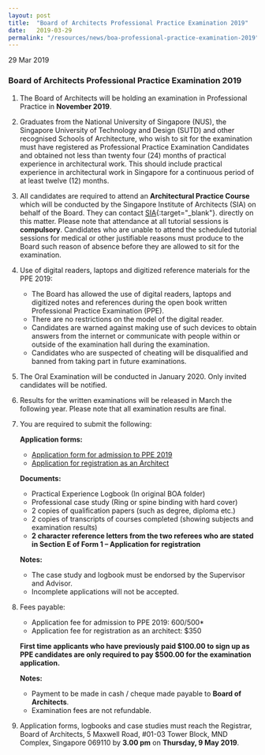 ```yaml
---
layout: post
title:  "Board of Architects Professional Practice Examination 2019"
date:   2019-03-29
permalink: "/resources/news/boa-professional-practice-examination-2019"
---
```

29 Mar 2019

### **Board of Architects Professional Practice Examination 2019**

1.	The Board of Architects will be holding an examination in Professional Practice in **November 2019**.

2.	Graduates from the National University of Singapore (NUS), the Singapore University of Technology and Design (SUTD) and other recognised Schools of Architecture, who wish to sit for the examination must have registered as Professional Practice Examination Candidates and obtained not less than twenty four (24) months of practical experience in architectural work. This should include practical experience in architectural work in Singapore for a continuous period of at least twelve (12) months. 

3.	All candidates are required to attend an **Architectural Practice Course** which will be conducted by the Singapore Institute of Architects (SIA) on behalf of the Board.  They can contact [SIA](https://http://www.sia.org.sg/){:target="_blank"}. directly on this matter. Please note that attendance at all tutorial sessions is **compulsory**. Candidates who are unable to attend the scheduled tutorial sessions for medical or other justifiable reasons must produce to the Board such reason of absence before they are allowed to sit for the examination.

4.	Use of digital readers, laptops and digitized reference materials for the PPE 2019:
    
    * The Board has allowed the use of digital readers, laptops and digitized notes and references during the open book written Professional Practice Examination (PPE).
    * There are no restrictions on the model of the digital reader.
    * Candidates are warned against making use of such devices to obtain answers from the internet or communicate with people within or outside of the examination hall during the examination.
    * Candidates who are suspected of cheating will be disqualified and banned from taking part in future examinations.  

5.	The Oral Examination will be conducted in January 2020. Only invited candidates will be notified. 

6.	Results for the written examinations will be released in March the following year. Please note that all examination results are final.

7.	You are required to submit the following:

    **Application forms:**

    * [Application form for admission to PPE 2019]({{site.baseurl}}/files/Application_form_for_PPE_2019.pdf)
    * [Application for registration as an Architect]({{site.baseurl}}/files/form_1_application_for_registration.pdf)

    **Documents:**

    * Practical Experience Logbook (In original BOA folder) 
    * Professional case study (Ring or spine binding with hard cover) 
    * 2 copies of qualification papers (such as degree, diploma etc.)
    * 2 copies of transcripts of courses completed (showing subjects and examination results)
    * **2 character reference letters from the two referees who are stated in Section E of Form 1 – Application for registration** 

    **Notes:**

    * The case study and logbook must be endorsed by the Supervisor and Advisor.
    * Incomplete applications will not be accepted. 

8.	Fees payable:
    
    * Application fee for admission to PPE 2019: $600/$500*
    * Application fee for registration as an architect: $350

    **First time applicants who have previously paid $100.00 to sign up as PPE candidates are only required to pay $500.00 for the examination application.** 

    **Notes:**

    * Payment to be made in cash / cheque made payable to **Board of Architects**.
    * Examination fees are not refundable.

9.	Application forms, logbooks and case studies must reach the Registrar, Board of Architects, 5 Maxwell Road, #01-03 Tower Block, MND Complex, Singapore 069110 by **3.00 pm** on **Thursday, 9 May 2019**.
